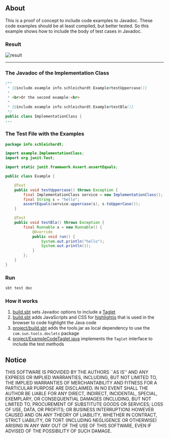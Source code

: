 ## About

This is a proof of concept to include code examples to Javadoc.
These code examples should be at least compiled, but better tested.
So this example shows how to include the body of test cases in Javadoc.

### Result
![result](https://raw.github.com/schleichardt/javadoc-taglet-sbt-example/master/doc/screenshot-javadoc-result.png)

<hr />

### The Javadoc of the Implementation Class
```java
/**
 * {@include.example info.schleichardt.Example#testUppercase()}
 *
 * <br>Or the second example:<br>
 *
 * {@include.example info.schleichardt.Example#testBla()}
 */
public class ImplementationClass {
...
```

### The Test File with the Examples
```java
package info.schleichardt;

import example.ImplementationClass;
import org.junit.Test;

import static junit.framework.Assert.assertEquals;

public class Example {

    @Test
    public void testUppercase() throws Exception {
        final ImplementationClass service = new ImplementationClass();
        final String s = "hello";
        assertEquals(service.uppercase(s), s.toUpperCase());
    }

    @Test
    public void testBla() throws Exception {
        final Runnable x = new Runnable() {
            @Override
            public void run() {
                System.out.println("hello");
                System.out.println(1);
            }
        };
    }
}

```
### Run

```bash
sbt test doc
```

### How it works

1. [build.sbt](build.sbt) sets Javadoc options to include a [Taglet](http://docs.oracle.com/javase/6/docs/technotes/guides/javadoc/taglet/overview.html)
2. [build.sbt](build.sbt) adds JavaScripts and CSS for [highlightjs](http://highlightjs.org/) that is used in the browser to code highlight the Java code
3. [project/build.sbt](project/build.sbt) adds the tools.jar as local dependency to use the ```com.sun.tools.doclets``` package
4. [project/ExampleCodeTaglet.java](project/ExampleCodeTaglet.java) implements the ```Taglet``` interface to include the test methods

## Notice

THIS SOFTWARE IS PROVIDED BY THE AUTHORS ``AS IS'' AND ANY EXPRESS OR
IMPLIED WARRANTIES, INCLUDING, BUT NOT LIMITED TO, THE IMPLIED WARRANTIES
OF MERCHANTABILITY AND FITNESS FOR A PARTICULAR PURPOSE ARE DISCLAIMED.
IN NO EVENT SHALL THE AUTHOR BE LIABLE FOR ANY DIRECT, INDIRECT,
INCIDENTAL, SPECIAL, EXEMPLARY, OR CONSEQUENTIAL DAMAGES (INCLUDING, BUT
NOT LIMITED TO, PROCUREMENT OF SUBSTITUTE GOODS OR SERVICES; LOSS OF USE,
DATA, OR PROFITS; OR BUSINESS INTERRUPTION) HOWEVER CAUSED AND ON ANY
THEORY OF LIABILITY, WHETHER IN CONTRACT, STRICT LIABILITY, OR TORT
(INCLUDING NEGLIGENCE OR OTHERWISE) ARISING IN ANY WAY OUT OF THE USE OF
THIS SOFTWARE, EVEN IF ADVISED OF THE POSSIBILITY OF SUCH DAMAGE.
